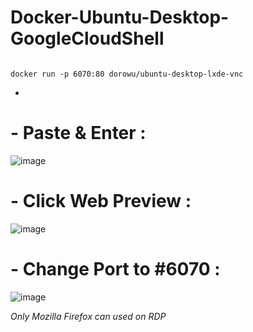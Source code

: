 # Docker-Ubuntu-Desktop-GoogleCloudShell
 
 ```console  

docker run -p 6070:80 dorowu/ubuntu-desktop-lxde-vnc

 ```

-
# - Paste & Enter :
![image](https://github.com/arifkembiri/RDP-ubuntu-desktop-lxde-vnc/assets/110958613/2bf6fb76-5790-4e2e-9147-97c168023af7)

# - Click Web Preview :
![image](https://github.com/arifkembiri/RDP-ubuntu-desktop-lxde-vnc/assets/110958613/a682a763-90e2-4240-b62a-94c185b3a7e1)


# - Change Port to #6070 :
![image](https://github.com/arifkembiri/RDP-ubuntu-desktop-lxde-vnc/assets/110958613/142c5f71-61d1-436e-9631-85b0deddec64)


*Only Mozilla Firefox can used on RDP*
